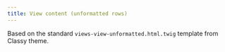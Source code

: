 ```yaml
---
title: View content (unformatted rows)
---
```


Based on the standard `views-view-unformatted.html.twig` template from Classy theme.
